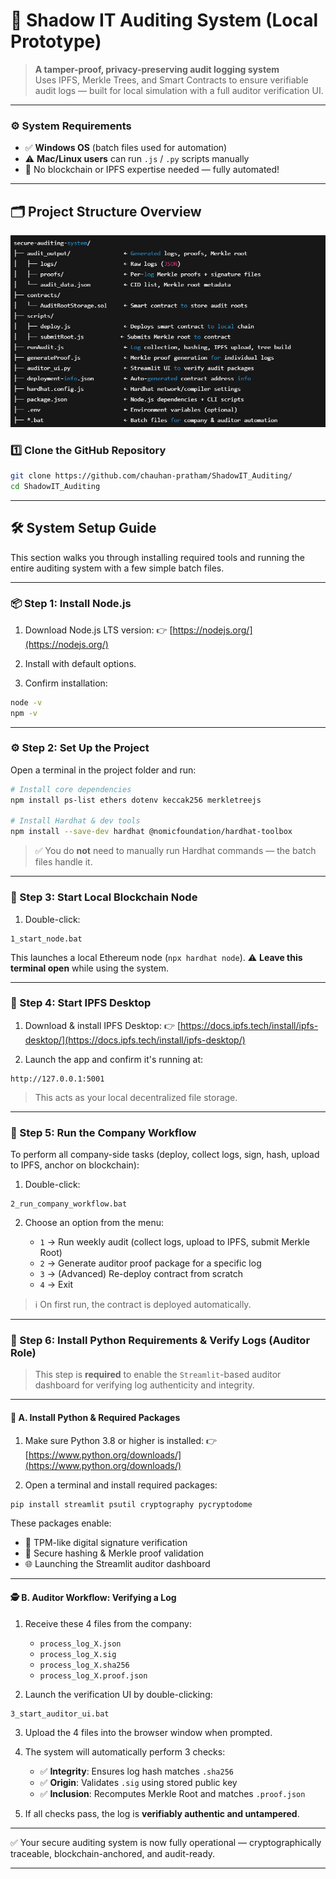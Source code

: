 # 🔐 Shadow IT Auditing System (Local Prototype)

> **A tamper-proof, privacy-preserving audit logging system**  
> Uses IPFS, Merkle Trees, and Smart Contracts to ensure verifiable audit logs — built for local simulation with a full auditor verification UI.

---

### ⚙️ System Requirements

- ✅ **Windows OS** (batch files used for automation)  
- ⚠️ **Mac/Linux users** can run `.js` / `.py` scripts manually  
- 🧠 No blockchain or IPFS expertise needed — fully automated!

---

## 🗂️ Project Structure Overview


![alt text](image.png)

### 1️⃣ Clone the GitHub Repository

```bash
git clone https://github.com/chauhan-pratham/ShadowIT_Auditing/
cd ShadowIT_Auditing
````

---

## 🛠️ System Setup Guide

This section walks you through installing required tools and running the entire auditing system with a few simple batch files.

---

### 📦 Step 1: Install Node.js

1. Download Node.js LTS version:
   👉 [https://nodejs.org/](https://nodejs.org/)

2. Install with default options.

3. Confirm installation:

```bash
node -v
npm -v
```

---

### ⚙️ Step 2: Set Up the Project

Open a terminal in the project folder and run:

```bash
# Install core dependencies
npm install ps-list ethers dotenv keccak256 merkletreejs

# Install Hardhat & dev tools
npm install --save-dev hardhat @nomicfoundation/hardhat-toolbox
```

> ✅ You do **not** need to manually run Hardhat commands — the batch files handle it.

---

### 🔧 Step 3: Start Local Blockchain Node

1. Double-click:

```
1_start_node.bat
```

This launches a local Ethereum node (`npx hardhat node`).
⚠️ **Leave this terminal open** while using the system.

---

### 💾 Step 4: Start IPFS Desktop

1. Download & install IPFS Desktop:
   👉 [https://docs.ipfs.tech/install/ipfs-desktop/](https://docs.ipfs.tech/install/ipfs-desktop/)

2. Launch the app and confirm it's running at:

```
http://127.0.0.1:5001
```

> This acts as your local decentralized file storage.

---

### 🏢 Step 5: Run the Company Workflow

To perform all company-side tasks (deploy, collect logs, sign, hash, upload to IPFS, anchor on blockchain):

1. Double-click:

```
2_run_company_workflow.bat
```

2. Choose an option from the menu:

   * `1` → Run weekly audit (collect logs, upload to IPFS, submit Merkle Root)
   * `2` → Generate auditor proof package for a specific log
   * `3` → (Advanced) Re-deploy contract from scratch
   * `4` → Exit

> ℹ️ On first run, the contract is deployed automatically.

---

### 🧪 Step 6: Install Python Requirements & Verify Logs (Auditor Role)

> This step is **required** to enable the `Streamlit`-based auditor dashboard for verifying log authenticity and integrity.

---

#### 🧰 A. Install Python & Required Packages

1. Make sure Python 3.8 or higher is installed:
   👉 [https://www.python.org/downloads/](https://www.python.org/downloads/)

2. Open a terminal and install required packages:

```bash
pip install streamlit psutil cryptography pycryptodome
```

These packages enable:

* 🧠 TPM-like digital signature verification
* 🔐 Secure hashing & Merkle proof validation
* 🌐 Launching the Streamlit auditor dashboard

---

#### 🕵️ B. Auditor Workflow: Verifying a Log

1. Receive these 4 files from the company:

   * `process_log_X.json`
   * `process_log_X.sig`
   * `process_log_X.sha256`
   * `process_log_X.proof.json`

2. Launch the verification UI by double-clicking:

```
3_start_auditor_ui.bat
```

3. Upload the 4 files into the browser window when prompted.

4. The system will automatically perform 3 checks:

   * ✅ **Integrity**: Ensures log hash matches `.sha256`
   * ✅ **Origin**: Validates `.sig` using stored public key
   * ✅ **Inclusion**: Recomputes Merkle Root and matches `.proof.json`

5. If all checks pass, the log is **verifiably authentic and untampered**.

---

✅ Your secure auditing system is now fully operational — cryptographically traceable, blockchain-anchored, and audit-ready.

---



